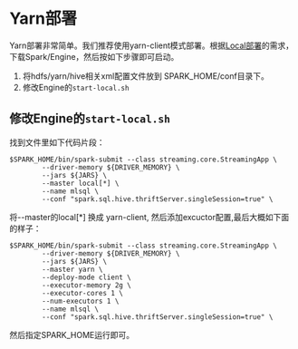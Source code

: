 # Yarn部署

Yarn部署非常简单。我们推荐使用yarn-client模式部署。根据[Local部署](http://docs.mlsql.tech/mlsql-engine/howtouse/deploy.html)的需求，下载Spark/Engine，然后按如下步骤即可启动。

1. 将hdfs/yarn/hive相关xml配置文件放到 SPARK_HOME/conf目录下。
2. 修改Engine的`start-local.sh`

## 修改Engine的`start-local.sh`

找到文件里如下代码片段：

```shell
$SPARK_HOME/bin/spark-submit --class streaming.core.StreamingApp \
        --driver-memory ${DRIVER_MEMORY} \
        --jars ${JARS} \
        --master local[*] \
        --name mlsql \
        --conf "spark.sql.hive.thriftServer.singleSession=true" \
```

将--master的local[*] 换成 yarn-client, 然后添加excuctor配置,最后大概如下面的样子：

```shell
$SPARK_HOME/bin/spark-submit --class streaming.core.StreamingApp \
        --driver-memory ${DRIVER_MEMORY} \
        --jars ${JARS} \
        --master yarn \
        --deploy-mode client \
        --executor-memory 2g \
        --executor-cores 1 \
        --num-executors 1 \
        --name mlsql \
        --conf "spark.sql.hive.thriftServer.singleSession=true" \
```

然后指定SPARK_HOME运行即可。

